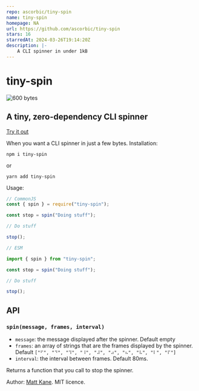 ```yaml
---
repo: ascorbic/tiny-spin
name: tiny-spin
homepage: NA
url: https://github.com/ascorbic/tiny-spin
stars: 16
starredAt: 2024-03-26T19:14:20Z
description: |-
    A CLI spinner in under 1kB
---
```


# tiny-spin

![600 bytes](https://edge.bundlejs.com/?q=tiny-spin&badge)

## A tiny, zero-dependency CLI spinner

[Try it out](https://repl.it/@ascorbic/tiny-spin-demo)

When you want a CLI spinner in just a few bytes. Installation:

```shell
npm i tiny-spin
```

or

```shell
yarn add tiny-spin
```

Usage:

```js
// CommonJS
const { spin } = require("tiny-spin");

const stop = spin("Doing stuff");

// Do stuff

stop();
```

```js
// ESM

import { spin } from "tiny-spin";

const stop = spin("Doing stuff");

// Do stuff

stop();
```

## API

### `spin(message, frames, interval)`

- `message`: the message displayed after the spinner. Default empty
- `frames`: an array of strings that are the frames displayed by the spinner. Default `["⠋", "⠙", "⠹", "⠸", "⠼", "⠴", "⠦", "⠧", "⠇", "⠏"]`
- `interval`: the interval between frames. Default 80ms.

Returns a function that you call to stop the spinner.

Author: [Matt Kane](https://github.com/ascorbic). MIT licence.


